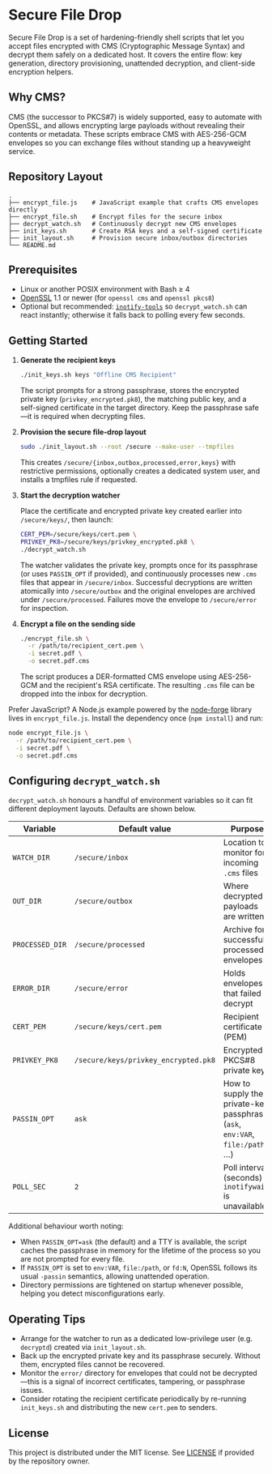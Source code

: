 # Secure File Drop

Secure File Drop is a set of hardening-friendly shell scripts that let you accept
files encrypted with CMS (Cryptographic Message Syntax) and decrypt them safely
on a dedicated host. It covers the entire flow: key generation, directory
provisioning, unattended decryption, and client-side encryption helpers.

## Why CMS?

CMS (the successor to PKCS#7) is widely supported, easy to automate with
OpenSSL, and allows encrypting large payloads without revealing their contents
or metadata. These scripts embrace CMS with AES-256-GCM envelopes so you can
exchange files without standing up a heavyweight service.

## Repository Layout

```text
.
├── encrypt_file.js    # JavaScript example that crafts CMS envelopes directly
├── encrypt_file.sh    # Encrypt files for the secure inbox
├── decrypt_watch.sh   # Continuously decrypt new CMS envelopes
├── init_keys.sh       # Create RSA keys and a self-signed certificate
├── init_layout.sh     # Provision secure inbox/outbox directories
└── README.md
```

## Prerequisites

* Linux or another POSIX environment with Bash ≥ 4
* [OpenSSL](https://www.openssl.org/) 1.1 or newer (for `openssl cms` and
  `openssl pkcs8`)
* Optional but recommended: [`inotify-tools`](https://github.com/inotify-tools/inotify-tools)
  so `decrypt_watch.sh` can react instantly; otherwise it falls back to polling
  every few seconds.

## Getting Started

1. **Generate the recipient keys**

   ```bash
   ./init_keys.sh keys "Offline CMS Recipient"
   ```

   The script prompts for a strong passphrase, stores the encrypted private key
   (`privkey_encrypted.pk8`), the matching public key, and a self-signed
   certificate in the target directory. Keep the passphrase safe—it is required
   when decrypting files.

2. **Provision the secure file-drop layout**

   ```bash
   sudo ./init_layout.sh --root /secure --make-user --tmpfiles
   ```

   This creates `/secure/{inbox,outbox,processed,error,keys}` with restrictive
   permissions, optionally creates a dedicated system user, and installs a
   tmpfiles rule if requested.

3. **Start the decryption watcher**

   Place the certificate and encrypted private key created earlier into
   `/secure/keys/`, then launch:

   ```bash
   CERT_PEM=/secure/keys/cert.pem \
   PRIVKEY_PK8=/secure/keys/privkey_encrypted.pk8 \
   ./decrypt_watch.sh
   ```

   The watcher validates the private key, prompts once for its passphrase (or
   uses `PASSIN_OPT` if provided), and continuously processes new `.cms` files
   that appear in `/secure/inbox`. Successful decryptions are written atomically
   into `/secure/outbox` and the original envelopes are archived under
   `/secure/processed`. Failures move the envelope to `/secure/error` for
   inspection.

4. **Encrypt a file on the sending side**

   ```bash
   ./encrypt_file.sh \
     -r /path/to/recipient_cert.pem \
     -i secret.pdf \
     -o secret.pdf.cms
   ```

   The script produces a DER-formatted CMS envelope using AES-256-GCM and the
   recipient's RSA certificate. The resulting `.cms` file can be dropped into
   the inbox for decryption.

  Prefer JavaScript? A Node.js example powered by the
  [node-forge](https://github.com/digitalbazaar/forge) library lives in
  `encrypt_file.js`. Install the dependency once (`npm install`) and run:

   ```bash
   node encrypt_file.js \
     -r /path/to/recipient_cert.pem \
     -i secret.pdf \
     -o secret.pdf.cms
   ```

## Configuring `decrypt_watch.sh`

`decrypt_watch.sh` honours a handful of environment variables so it can fit
different deployment layouts. Defaults are shown below.

| Variable        | Default value                     | Purpose |
| --------------- | --------------------------------- | ------- |
| `WATCH_DIR`     | `/secure/inbox`                   | Location to monitor for incoming `.cms` files |
| `OUT_DIR`       | `/secure/outbox`                  | Where decrypted payloads are written |
| `PROCESSED_DIR` | `/secure/processed`               | Archive for successfully processed envelopes |
| `ERROR_DIR`     | `/secure/error`                   | Holds envelopes that failed to decrypt |
| `CERT_PEM`      | `/secure/keys/cert.pem`           | Recipient certificate (PEM) |
| `PRIVKEY_PK8`   | `/secure/keys/privkey_encrypted.pk8` | Encrypted PKCS#8 private key |
| `PASSIN_OPT`    | `ask`                             | How to supply the private-key passphrase (`ask`, `env:VAR`, `file:/path`, …) |
| `POLL_SEC`      | `2`                               | Poll interval (seconds) if `inotifywait` is unavailable |

Additional behaviour worth noting:

* When `PASSIN_OPT=ask` (the default) and a TTY is available, the script caches
  the passphrase in memory for the lifetime of the process so you are not
  prompted for every file.
* If `PASSIN_OPT` is set to `env:VAR`, `file:/path`, or `fd:N`, OpenSSL follows
  its usual `-passin` semantics, allowing unattended operation.
* Directory permissions are tightened on startup whenever possible, helping you
  detect misconfigurations early.

## Operating Tips

* Arrange for the watcher to run as a dedicated low-privilege user (e.g.
  `decryptd`) created via `init_layout.sh`.
* Back up the encrypted private key and its passphrase securely. Without them,
  encrypted files cannot be recovered.
* Monitor the `error/` directory for envelopes that could not be decrypted—this
  is a signal of incorrect certificates, tampering, or passphrase issues.
* Consider rotating the recipient certificate periodically by re-running
  `init_keys.sh` and distributing the new `cert.pem` to senders.

## License

This project is distributed under the MIT license. See [LICENSE](LICENSE) if
provided by the repository owner.
